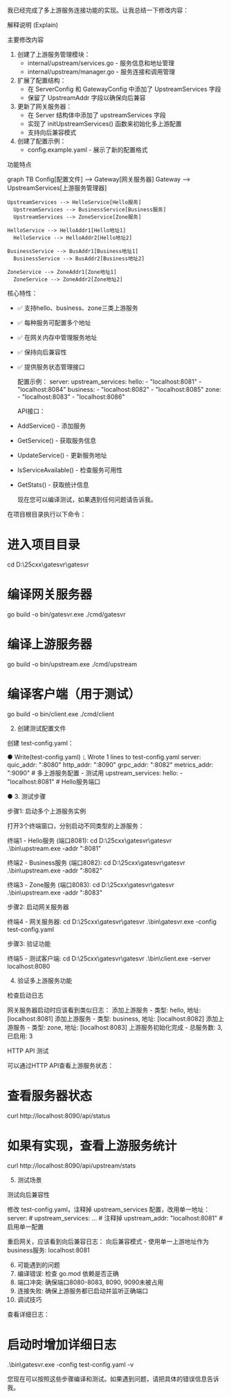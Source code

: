 我已经完成了多上游服务连接功能的实现。让我总结一下修改内容：

  解释说明 (Explain)

  主要修改内容

1. 创建了上游服务管理模块：
   - internal/upstream/services.go - 服务信息和地址管理
   - internal/upstream/manager.go - 服务连接和调用管理
2. 扩展了配置结构：
   - 在 ServerConfig 和 GatewayConfig 中添加了 UpstreamServices 字段
   - 保留了 UpstreamAddr 字段以确保向后兼容
3. 更新了网关服务器：
   - 在 Server 结构体中添加了 upstreamServices 字段
   - 实现了 initUpstreamServices() 函数来初始化多上游配置
   - 支持向后兼容模式
4. 创建了配置示例：
   - config.example.yaml - 展示了新的配置格式

  功能特点

  graph TB
      Config[配置文件] --> Gateway[网关服务器]
      Gateway --> UpstreamServices[上游服务管理器]

    UpstreamServices --> HelloService[Hello服务]
      UpstreamServices --> BusinessService[Business服务]
      UpstreamServices --> ZoneService[Zone服务]

    HelloService --> HelloAddr1[Hello地址1]
      HelloService --> HelloAddr2[Hello地址2]

    BusinessService --> BusAddr1[Business地址1]
      BusinessService --> BusAddr2[Business地址2]

    ZoneService --> ZoneAddr1[Zone地址1]
      ZoneService --> ZoneAddr2[Zone地址2]

  核心特性：

- ✅ 支持hello、business、zone三类上游服务
- ✅ 每种服务可配置多个地址
- ✅ 在网关内存中管理服务地址
- ✅ 保持向后兼容性
- ✅ 提供服务状态管理接口

  配置示例：
  server:
    upstream_services:
      hello:
        - "localhost:8081"
        - "localhost:8084"
      business:
        - "localhost:8082"
        - "localhost:8085"
      zone:
        - "localhost:8083"
        - "localhost:8086"

  API接口：

- AddService() - 添加服务
- GetService() - 获取服务信息
- UpdateService() - 更新服务地址
- IsServiceAvailable() - 检查服务可用性
- GetStats() - 获取统计信息

  现在您可以编译测试，如果遇到任何问题请告诉我。




在项目根目录执行以下命令：

# 进入项目目录

  cd D:\25cxx\gatesvr\gatesvr

# 编译网关服务器

  go build -o bin/gatesvr.exe ./cmd/gatesvr

# 编译上游服务器

  go build -o bin/upstream.exe ./cmd/upstream

# 编译客户端（用于测试）

  go build -o bin/client.exe ./cmd/client

2. 创建测试配置文件

  创建 test-config.yaml：

● Write(test-config.yaml)
  ⎿  Wrote 1 lines to test-config.yaml
     server:
       quic_addr: ":8080"
       http_addr: ":8090"
       grpc_addr: ":8082"
       metrics_addr: ":9090"
       # 多上游服务配置 - 测试用
       upstream_services:
         hello:
           - "localhost:8081"      # Hello服务端口

● 3. 测试步骤

  步骤1: 启动多个上游服务实例

  打开3个终端窗口，分别启动不同类型的上游服务：

  终端1 - Hello服务 (端口8081):
  cd D:\25cxx\gatesvr\gatesvr
  .\bin\upstream.exe -addr ":8081"

  终端2 - Business服务 (端口8082):
  cd D:\25cxx\gatesvr\gatesvr
  .\bin\upstream.exe -addr ":8082"

  终端3 - Zone服务 (端口8083):
  cd D:\25cxx\gatesvr\gatesvr
  .\bin\upstream.exe -addr ":8083"

  步骤2: 启动网关服务器

  终端4 - 网关服务器:
  cd D:\25cxx\gatesvr\gatesvr
  .\bin\gatesvr.exe -config test-config.yaml

  步骤3: 验证功能

  终端5 - 测试客户端:
  cd D:\25cxx\gatesvr\gatesvr
  .\bin\client.exe -server localhost:8080

4. 验证多上游服务功能

  检查启动日志

  网关服务器启动时应该看到类似日志：
  添加上游服务 - 类型: hello, 地址: [localhost:8081]
  添加上游服务 - 类型: business, 地址: [localhost:8082]
  添加上游服务 - 类型: zone, 地址: [localhost:8083]
  上游服务初始化完成 - 总服务数: 3, 已启用: 3

  HTTP API 测试

  可以通过HTTP API查看上游服务状态：

# 查看服务器状态

  curl http://localhost:8090/api/status

# 如果有实现，查看上游服务统计

  curl http://localhost:8090/api/upstream/stats

5. 测试场景

  测试向后兼容性

  修改 test-config.yaml，注释掉 upstream_services 配置，改用单一地址：
  server:
    # upstream_services: ...  # 注释掉
    upstream_addr: "localhost:8081"  # 启用单一配置

  重启网关，应该看到向后兼容日志：
  向后兼容模式 - 使用单一上游地址作为business服务: localhost:8081

6. 可能遇到的问题
7. 编译错误: 检查 go.mod 依赖是否正确
8. 端口冲突: 确保端口8080-8083, 8090, 9090未被占用
9. 连接失败: 确保上游服务都已启动并监听正确端口
10. 调试技巧

  查看详细日志：

# 启动时增加详细日志

  .\bin\gatesvr.exe -config test-config.yaml -v

  您现在可以按照这些步骤编译和测试。如果遇到问题，请把具体的错误信息告诉我。
